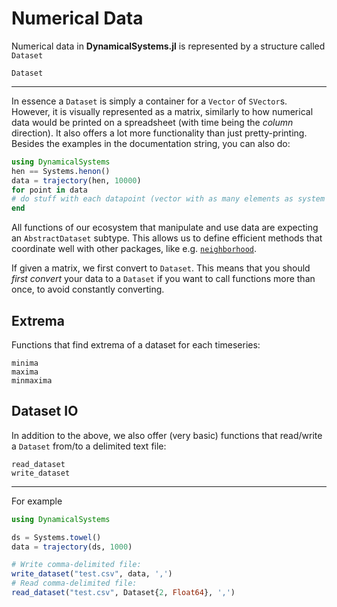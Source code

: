 # Numerical Data
Numerical data in **DynamicalSystems.jl** is represented by a structure called
`Dataset`
```@docs
Dataset
```
---
In essence a `Dataset` is simply a container for a `Vector` of `SVector`s.
However, it
is visually represented as a matrix, similarly to how numerical data would be printed
on a spreadsheet (with time being the *column* direction). It also offers a lot more
functionality than just pretty-printing.
Besides the examples in the documentation string,
you can also do:
```julia
using DynamicalSystems
hen == Systems.henon()
data = trajectory(hen, 10000)
for point in data
# do stuff with each datapoint (vector with as many elements as system dimension)
end
```

All functions of our ecosystem that manipulate and use data are expecting an `AbstractDataset` subtype. This allows us to define efficient methods that coordinate
well with other packages, like e.g. [`neighborhood`](@ref).

If given a matrix, we first convert to `Dataset`. This means that you should *first
convert* your data to a `Dataset` if you want to call functions more than once, to avoid
constantly converting.

## Extrema
Functions that find extrema of a dataset for each timeseries:
```@docs
minima
maxima
minmaxima
```

## Dataset IO
In addition to the above, we also offer (very basic) functions that read/write a
`Dataset` from/to a delimited text file:
```@docs
read_dataset
write_dataset
```
---
For example
```julia
using DynamicalSystems

ds = Systems.towel()
data = trajectory(ds, 1000)

# Write comma-delimited file:
write_dataset("test.csv", data, ',')
# Read comma-delimited file:
read_dataset("test.csv", Dataset{2, Float64}, ',')
```
